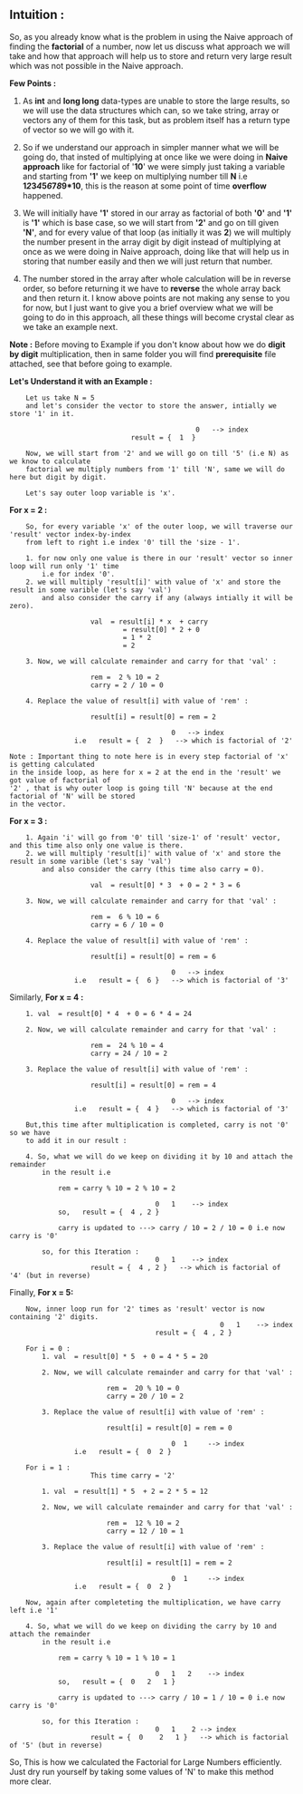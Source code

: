 ## Intuition :
So, as you already know what is the problem in using the Naive approach of finding the **factorial** of a number, now
let us discuss what approach we will take and how that approach will help us to store and return very large result which 
was not possible in the Naive approach.

**Few Points :**
1. As **int** and **long long** data-types are unable to store the large results, so we will use the data structures which can,
    so we take string, array or vectors any of them for this task, but as problem itself has a return type of vector so we will go 
    with it.

2. So if we understand our approach in simpler manner what we will be going do, that insted of multiplying at once like we were
    doing in **Naive approach** like for factorial of '**10**' we were simply just taking a variable and starting from **'1'** we keep
    on multiplying number till **N** i.e **1*2*3*4*5*6*7*8*9*10**, this is the reason at some point of time **overflow** happened.

3. We will initially have **'1'** stored in our array as factorial of both **'0'** and **'1'** is **'1'** which is base case, so we will start 
    from **'2'** and go on till given **'N'**, and for every value of that loop (as initially it was **2**) we will multiply the number present
    in the array digit by digit instead of multiplying at once as we were doing in Naive approach, doing like that will help us in storing
    that number easily and then we will just return that number.

4. The number stored in the array after whole calculation will be in reverse order, so before returning it we have to **reverse** the whole
    array back and then return it.
    I know above points are not making any sense to you for now, but I just want to give you a brief overview what we will be going to do
    in this approach, all these things will become crystal clear as we take an example next.

**Note :** Before moving to Example if you don't know about how we do **digit by digit** multiplication, then in same folder you will
find **prerequisite** file attached, see that before going to example.


**Let's Understand it with an Example :**
```
    Let us take N = 5
    and let's consider the vector to store the answer, intially we store '1' in it.
                                             
                                              0   --> index
                              result = {  1  }

    Now, we will start from '2' and we will go on till '5' (i.e N) as we know to calculate
    factorial we multiply numbers from '1' till 'N', same we will do here but digit by digit.
   
    Let's say outer loop variable is 'x'.
```

**For x = 2 :**   
```
    So, for every variable 'x' of the outer loop, we will traverse our 'result' vector index-by-index
    from left to right i.e index '0' till the 'size - 1'.

    1. for now only one value is there in our 'result' vector so inner loop will run only '1' time 
        i.e for index '0'.
    2. we will multiply 'result[i]' with value of 'x' and store the result in some varible (let's say 'val')
        and also consider the carry if any (always intially it will be zero).
    
                    val  = result[i] * x  + carry
                            = result[0] * 2 + 0  
                            = 1 * 2 
                            = 2 

    3. Now, we will calculate remainder and carry for that 'val' :

                    rem =  2 % 10 = 2
                    carry = 2 / 10 = 0
    
    4. Replace the value of result[i] with value of 'rem' :

                    result[i] = result[0] = rem = 2 
                
                                        0   --> index
                i.e   result = {  2  }   --> which is factorial of '2'

Note : Important thing to note here is in every step factorial of 'x' is getting calculated 
in the inside loop, as here for x = 2 at the end in the 'result' we got value of factorial of
'2' , that is why outer loop is going till 'N' because at the end factorial of 'N' will be stored
in the vector.
```
 
**For x = 3 :**    
```
    1. Again 'i' will go from '0' till 'size-1' of 'result' vector, and this time also only one value is there.
    2. we will multiply 'result[i]' with value of 'x' and store the result in some varible (let's say 'val')
        and also consider the carry (this time also carry = 0).
    
                    val  = result[0] * 3  + 0 = 2 * 3 = 6

    3. Now, we will calculate remainder and carry for that 'val' :

                    rem =  6 % 10 = 6
                    carry = 6 / 10 = 0
    
    4. Replace the value of result[i] with value of 'rem' :

                    result[i] = result[0] = rem = 6 
                
                                        0   --> index
                i.e   result = {  6 }   --> which is factorial of '3'
```    
 
Similarly,
**For x = 4 :**    
```
    1. val  = result[0] * 4  + 0 = 6 * 4 = 24

    2. Now, we will calculate remainder and carry for that 'val' :

                    rem =  24 % 10 = 4
                    carry = 24 / 10 = 2
    
    3. Replace the value of result[i] with value of 'rem' :

                    result[i] = result[0] = rem = 4 
                
                                        0   --> index
                i.e   result = {  4 }   --> which is factorial of '3'    

    But,this time after multiplication is completed, carry is not '0' so we have
    to add it in our result :

    4. So, what we will do we keep on dividing it by 10 and attach the remainder
        in the result i.e

            rem = carry % 10 = 2 % 10 = 2
            
                                    0   1    --> index
            so,   result = {  4 , 2 }      

            carry is updated to ---> carry / 10 = 2 / 10 = 0 i.e now carry is '0'

        so, for this Iteration :
                                    0   1    --> index
                    result = {  4 , 2 }   --> which is factorial of '4' (but in reverse)
```                        
      
Finally,
**For x = 5:**
```
    Now, inner loop run for '2' times as 'result' vector is now containing '2' digits.
                                                    0   1    --> index                              
                                    result = {  4 , 2 }

    For i = 0 :           
        1. val  = result[0] * 5  + 0 = 4 * 5 = 20

        2. Now, we will calculate remainder and carry for that 'val' :

                        rem =  20 % 10 = 0
                        carry = 20 / 10 = 2
        
        3. Replace the value of result[i] with value of 'rem' :

                        result[i] = result[0] = rem = 0 
                    
                                        0  1     --> index
                i.e   result = {  0  2 }  

    For i = 1 :           
                    This time carry = '2'

        1. val  = result[1] * 5  + 2 = 2 * 5 = 12

        2. Now, we will calculate remainder and carry for that 'val' :

                        rem =  12 % 10 = 2
                        carry = 12 / 10 = 1
        
        3. Replace the value of result[i] with value of 'rem' :

                        result[i] = result[1] = rem = 2 
                    
                                        0  1     --> index
                i.e   result = {  0  2 }  

    Now, again after completeting the multiplication, we have carry left i.e '1'

    4. So, what we will do we keep on dividing the carry by 10 and attach the remainder
        in the result i.e

            rem = carry % 10 = 1 % 10 = 1
            
                                    0   1   2    --> index
            so,   result = {  0   2   1 }      

            carry is updated to ---> carry / 10 = 1 / 10 = 0 i.e now carry is '0'

        so, for this Iteration :
                                    0   1    2 --> index
                    result = {  0    2   1 }   --> which is factorial of '5' (but in reverse)  
```       

So, This is how we calculated the Factorial for Large Numbers efficiently. Just dry run yourself by taking some values
of 'N' to make this method more clear. 